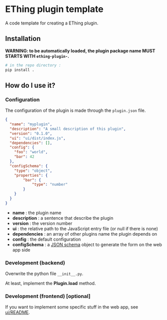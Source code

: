 
# EThing plugin template

A code template for creating a EThing plugin.


## Installation

**WARNING: to be automatically loaded, the plugin package name MUST STARTS WITH `ething-plugin-`.**

```bash
# in the repo directory :
pip install .
```

## How do I use it?

### Configuration

The configuration of the plugin is made through the `plugin.json` file.

```json
{
  "name": "myplugin",
  "description": "A small description of this plugin",
  "version": "0.1.0",
  "ui": "ui/dist/index.js",
  "dependencies": [],
  "config": {
    "foo": "world",
    "bar": 42
  },
  "configSchema": {
    "type": "object",
    "properties": {
        "bar": {
            "type": "number"
        }
    }
  }
}
```

- **name** : the plugin name
- **description** : a sentence that describe the plugin
- **version** : the version number
- **ui** : the relative path to the JavaScript entry file (or null if there is none)
- **dependencies** : an array of other plugins name the plugin depends on
-  **config** : the default configuration
- **configSchema** : a [JSON schema](https://json-schema.org/) object to generate the form on the web app side


### Development (backend)

Overwrite the python file `__init__.py`.

At least, implement the **Plugin.load** method.


### Development (frontend) [optional]

If you want to implement some specific stuff in the web app, see [ui/README](ui/README.md).

